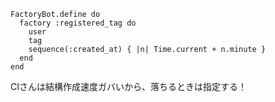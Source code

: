 ```
FactoryBot.define do
  factory :registered_tag do
    user
    tag
    sequence(:created_at) { |n| Time.current + n.minute }
  end
end
```

CIさんは結構作成速度ガバいから、落ちるときは指定する！
